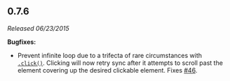 ## 0.7.6

*Released 06/23/2015*

**Bugfixes:**

- Prevent infinite loop due to a trifecta of rare circumstances with [`.click()`](/api/commands/click). Clicking will now retry sync after it attempts to scroll past the element covering up the desired clickable element. Fixes [#46](https://github.com/cypress-io/cypress/issues/46).


